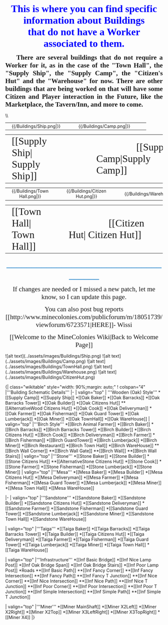 <p style="text-align: center;"><span style="font-family: times new roman,times; font-size: 24pt;"><strong><span style="color: blue;">This is where you can find specific information about Buildings<br/> that do not have a Worker associated to them.</span></strong></span></p>
<p style="text-align: justify;"><span style="font-family: times new roman,times;"><strong><span style="font-size: 16pt;">&nbsp;&nbsp;&nbsp;&nbsp;There are several buildings that do not require a Worker for it, as in the case of the "Town Hall", the "Supply Ship", the "Supply Camp",  the "Citizen's Hut" and the "Warehouse" for now. There are other buildings that are being worked on that will have some Citizen and Player interaction in the Future, like the Marketplace, the Tavern/Inn, and more to come.</span></strong></span></p>
\\<center>
<table>
<tr>
<td><center></center></td>
<td><center>{{/Buildings/Ship.png|}}</center></td>
<td><center>&nbsp;&nbsp;&nbsp;&nbsp;&nbsp;&nbsp;&nbsp;&nbsp;</center></td>
<td><center>{{/Buildings/Camp.png|}}</center></td>
<td><center>&nbsp;&nbsp;&nbsp;&nbsp;&nbsp;&nbsp;&nbsp;&nbsp;</center></td>
</tr>
</table>
<table>
<tr>
<td><center></center></td>
<td><span style="text-align: left; font-family: times new roman,times; font-size: 24pt;">[[Supply Ship| Supply Ship]]</span></td>
<td><center>&nbsp;&nbsp;&nbsp;&nbsp;&nbsp;&nbsp;&nbsp;&nbsp;&nbsp;&nbsp;&nbsp;&nbsp;&nbsp;&nbsp;&nbsp;</center></td>
<td><center>&nbsp;&nbsp;&nbsp;&nbsp;&nbsp;&nbsp;&nbsp;&nbsp;&nbsp;&nbsp;&nbsp;&nbsp;&nbsp;&nbsp;&nbsp;&nbsp;</center></td>
<td><span style="font-family: times new roman,times; font-size: 24pt;">&nbsp;&nbsp;&nbsp;&nbsp;&nbsp;&nbsp;&nbsp;&nbsp;&nbsp;&nbsp;&nbsp;&nbsp;&nbsp;&nbsp;&nbsp;&nbsp;[[Supply Camp|Supply Camp]]</span></td>
</tr>
</table>
<table>
<tr>
<td><center></center></td>
<td><center>{{/Buildings/Town Hall.png|}}</center></td>
<td><center>&nbsp;&nbsp;&nbsp;&nbsp;&nbsp;&nbsp;&nbsp;&nbsp;</center></td>
<td><center>{{/Buildings/Citizen Hut.png|}}</center></td>
<td><center>&nbsp;&nbsp;&nbsp;&nbsp;&nbsp;&nbsp;&nbsp;&nbsp;</center></td>
<td><center>{{/Buildings/Warehouse.png|}}</center></td>
<td><center>&nbsp;&nbsp;&nbsp;&nbsp;&nbsp;&nbsp;&nbsp;&nbsp;</center></td>
</tr>
</table>
<table>
<tr>
<td><center></center></td>
<td><span style="text-align: left; font-family: times new roman,times; font-size: 24pt;">[[Town Hall| Town Hall]]</span></td>
<td><center>&nbsp;&nbsp;&nbsp;&nbsp;&nbsp;&nbsp;&nbsp;&nbsp;&nbsp;&nbsp;&nbsp;&nbsp;&nbsp;&nbsp;&nbsp;&nbsp;</center></td>
<td><span style="font-family: times new roman,times; font-size: 24pt;">&nbsp;&nbsp;&nbsp;&nbsp;&nbsp;&nbsp;&nbsp;&nbsp;&nbsp;&nbsp;&nbsp;&nbsp;&nbsp;&nbsp;&nbsp;&nbsp;[[Citizen Hut| Citizen Hut]]</span></td>
<td><center>&nbsp;&nbsp;&nbsp;&nbsp;&nbsp;&nbsp;&nbsp;&nbsp;&nbsp;&nbsp;&nbsp;&nbsp;&nbsp;&nbsp;&nbsp;&nbsp;</center></td>
<td><span style="font-family: times new roman,times; font-size: 24pt;">&nbsp;&nbsp;&nbsp;&nbsp;&nbsp;&nbsp;&nbsp;&nbsp;&nbsp;&nbsp;&nbsp;&nbsp;&nbsp;&nbsp;&nbsp;&nbsp;[[Warehouse| Warehouse]]</span></td>
</tr>
</table>
</center>
<p style="text-align: center;"><span style="font-family: 'Times New Roman',serif; font-size: 24.0pt; color: #0070c0;">_____________________________________</span></p>
<p style="text-align: center;"><span style="font-size: 16pt; font-family: times new roman,times;">If changes are needed or I missed a new patch, let me know, so I can update this page.</span><p>
<p style="text-align: center;"><span style="font-size: 16pt; font-family: times new roman,times;">You can also post bug reports [[http://www.minecolonies.com/publicforum/m/18051739/viewforum/6723571|HERE]]- Wissi</span><p>
<p style="text-align: center;"><span style="font-size: 16pt; font-family: times new roman,times;">[[Welcome to the MineColonies Wiki|Back to Welcome Page]]</span><p>
![alt text](../assets/images/Buildings/Ship.png)
![alt text](../assets/images/Buildings/Camp.png)
![alt text](../assets/images/Buildings/TownHall.png)
![alt text](../assets/images/Buildings/Warehouse.png)
![alt text](../assets/images/Buildings/CitizenHut.png)


{| class="wikitable" style="width: 90%;margin: auto;"
! colspan="4" |'''Building Schematic Details'''
|-
| valign="top" | '''Wooden (Oak) Style'''
*[[Supply Camp]]
*[[Supply Ship]]
*[[Oak Baker]]
*[[Oak Barracks]]
*[[Oak Barracks Tower]]
*[[Oak Builder]]
*[[Oak Citizens Hut]]
**[[AlternativeWood Citizens Hut]]
*[[Oak Cook]]
*[[Oak Deliveryman]]
*[[Oak Farmer]]
*[[Oak Fisherman]]
*[[Oak Guard Tower]]
*[[Oak Lumberjack]]
*[[Oak Miner]]
*[[Oak TownHall]]
*[[Oak WareHouse]]
| valign="top" |'''Birch Style'''
*[[Birch Animal Farmer]]
*[[Birch Baker]]
*[[Birch Barracks]]
*[[Birch Barracks Tower]]
*[[Birch Builder]]
*[[Birch Citizens Hut]]
*[[Birch Cook]]
*[[Birch Deliveryman]]
*[[Birch Farmer]]
*[[Birch Fisherman]]
*[[Birch GuardTower]]
*[[Birch Lumberjack]]
*[[Birch Miner]]
*[[Birch Restaurant]]
*[[Birch Town Hall]]
*[[Birch WareHouse]]
**[[Birch Wall Corner]]
**[[Birch Wall Gate]]
**[[Birch Wall]]
**[[Birch Wall Stairs]]
| valign="top" |'''Stone'''
*[[Stone Baker]]
*[[Stone Builder]]
*[[Stone Citizens Hut]]
**[[AlternativeStone Citizens Hut]]
*[[Stone Cook]]
*[[Stone Farmer]]
*[[Stone Fisherman]]
*[[Stone Lumberjack]]
*[[Stone Miner]]
| valign="top" |'''Mesa'''
*[[Mesa Baker]]
*[[Mesa Builder]]
*[[Mesa Citizens Hut]]
*[[Mesa Deliveryman]]
*[[Mesa Farmer]]
*[[Mesa Fisherman]]
*[[Mesa Guard Tower]]
*[[Mesa Lumberjack]]
*[[Mesa Miner]]
*[[Mesa Town Hall]]
*[[Mesa WareHouse]]

|-
| valign="top" |'''Sandstone'''
*[[Sandstone Baker]]
*[[Sandstone Builder]]
*[[Sandstone Citizens Hut]]
*[[Sandstone Deliveryman]]
*[[Sandstone Farmer]]
*[[Sandstone Fisherman]]
*[[Sandstone Guard Tower]]
*[[Sandstone Lumberjack]]
*[[Sandstone Miner]]
*[[Sandstone Town Hall]]
*[[Sandstone WareHouse]]

| valign="top" |'''Taiga'''
*[[Taiga Baker]]
*[[Taiga Barracks]]
*[[Taiga Barracks Tower]]
*[[Taiga Builder]]
*[[Taiga Citizens Hut]]
*[[Taiga Deliveryman]]
*[[Taiga Farmer]]
*[[Taiga Fisherman]]
*[[Taiga Guard Tower]]
*[[Taiga Lumberjack]]
*[[Taiga Miner]]
*[[Taiga Town Hall]]
*[[Taiga WareHouse]]

| valign="top" |'''Infrastructure'''
*[[Inf Basic Bridge]]
*[[Inf Nice Lamp Post]]
*[[Inf Oak Bridge Span]]
*[[Inf Oak Bridge Stairs]]
*[[Inf Poor Lamp Post]]
*Roads
**[[Inf Basic Path]]
**[[Inf Fancy Corner]]
**[[Inf Fancy Intersection]]
**[[Inf Fancy Path]]
**[[Inf Fancy T Junction]]
**[[Inf Nice Corner]]
**[[Inf Nice Intersection]]
**[[Inf Nice Path]]
**[[Inf Nice T Junction]]
**[[Inf Poor Corner]]
**[[Inf Poor Intersection]]
**[[Inf Poor T Junction]]
**[[Inf Simple Intersection]]
**[[Inf Simple Path]]
**[[Inf Simple T Junction]]

| valign="top" |'''Miner'''
*[[Miner MainShaft]]
*[[Miner X2Left]]
*[[Miner X2Right]]
*[[Miner X2Top]]
*[[Miner X3LeftRight]]
*[[Miner X3TopRight]]
*[[Miner X4]]
|}
